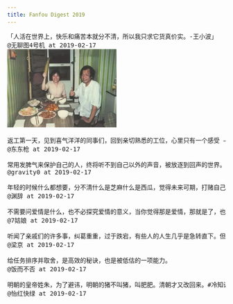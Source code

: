 ```yaml
---
title: Fanfou Digest 2019
---
```



<pre>
「人活在世界上，快乐和痛苦本就分不清，所以我只求它货真价实。-王小波」
@无聊图4号机 at 2019-02-17
<img src="../imgs/fanfou/2019-02-17_01.jpg" width="50%"> 

返工第一天，见到喜气洋洋的同事们，回到亲切熟悉的工位，心里只有一个感受 — 还是放假好。
@东东枪 at 2019-02-17

常用发脾气来保护自己的人，终将听不到自己以外的声音，被放逐到回声的世界。
@gravity0 at 2019-02-17

年轻的时候什么都想要，分不清什么是芝麻什么是西瓜，觉得未来可期，打赌自己一定会是那个幸运的人，天真盲目自以为是。而过了几年后发现，那些少年时以为的喜欢其实也只是喜欢而已，而爱根本不是想象中那么容易和美好。开始能分得清喜欢和爱的差别，喜欢很热烈，而爱因为平凡反而太难。
@渊辞 at 2019-02-17

不需要问爱情是什么，也不必探究爱情的意义，当你觉得那是爱情，那就是了，也许美好甜蜜快乐充满希望，也许卑微怯懦痛苦伤心，都不妨碍爱情的发生和进行，人生一场，重在参与，好好爱吧。
@7姑娘 at 2019-02-17

听闻了亲戚们的许多事，纠葛重重，过于跌宕，有些人的人生几乎是急转直下。但见不到真人，总不太想描摹。想象和转述都觉得空泛。
@梁京 at 2019-02-17

给任务排序并取舍，是高效的秘诀，也是被低估的一项能力。
@饭而不否 at 2019-02-17

明朝的皇帝姓朱，为了避讳，明朝的猪不叫猪，叫肥肥。清朝才又改回来。#冷知识#
@怡红快绿 at 2019-02-17
</pre>








